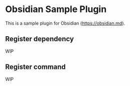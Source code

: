 # Obsidian Sample Plugin

This is a sample plugin for Obsidian (https://obsidian.md).

## Register dependency 

WIP

## Register command

WIP